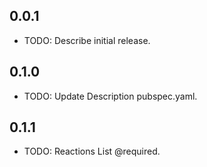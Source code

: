 ## 0.0.1

* TODO: Describe initial release.

## 0.1.0

* TODO: Update Description pubspec.yaml.

## 0.1.1

* TODO: Reactions List @required.
